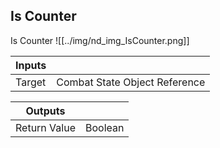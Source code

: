 ## Is Counter
Is Counter
![[../img/nd_img_IsCounter.png]]

|Inputs||
|--|--|
| Target | Combat State Object Reference |

|Outputs||
|--|--|
| Return Value | Boolean |
